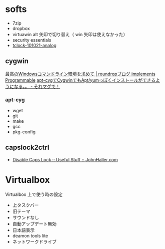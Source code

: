 softs
=====

* 7zip
* dropbox
* virtuawin alt 矢印で切り替え（ win 矢印は使えなかった）
* security essentials
* [tclock-101021-analog](http://www22.atpages.jp/tclock2ch/x64.html)


cygwin
------

[最高のWindowsコマンドライン環境を求めて | roundropブログ implements Programmable](http://blog.roundrop.jp/show/34)
[apt-cygでCygwinでもApt/yumっぽくインストールができるようになる。。 - それマグで！](http://takuya-1st.hatenablog.jp/entry/20110205/1296887435)


### apt-cyg

* wget
* git
* make
* gcc
* pkg-config


capslock2ctrl
-------------

* [Disable Caps Lock :: Useful Stuff :: JohnHaller.com](http://johnhaller.com/jh/useful_stuff/disable_caps_lock/)



Virtualbox
==========

Virtualbox 上で使う時の設定

* 上タスクバー
* 旧テーマ
* サウンドなし
* 自動アップデート無効
* 日本語表示
* deamon tools lite
* ネットワークドライブ
